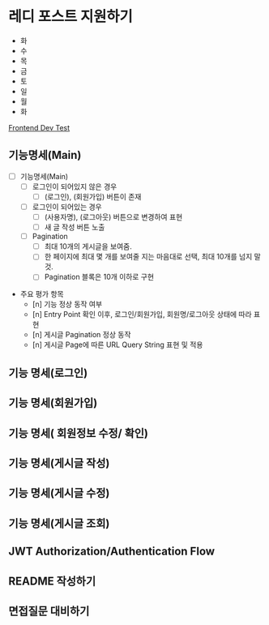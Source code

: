 # 레디 포스트 지원하기

- 화
- 수
- 목
- 금
- 토
- 일
- 월
- 화

[Frontend Dev Test](https://goodnetwork-my.sharepoint.com/:p:/g/personal/cw_lee_readypost_co_kr/EYoflgskS0ZEswAFztpVV4kBqt2O-9vnUUUXqCswbnL1tw?rtime=hjOBOwZe3Eg)

## 기능명세(Main)

- [ ] 기능명세(Main)
	- [ ] 로그인이 되어있지 않은 경우 
		- [ ] (로그인), (회원가입) 버튼이 존재
	- [ ] 로그인이 되어있는 경우 
		- [ ] (사용자명), (로그아웃) 버튼으로 변경하여 표현
		- [ ] 새 글 작성 버튼 노출
	- [ ] Pagination
		- [ ] 최대 10개의 게시글을 보여줌.
		- [ ] 한 페이지에 최대 몇 개를 보여줄 지는 마음대로 선택, 최대 10개를 넘지 말 것.
		- [ ] Pagination 블록은 10개 이하로 구현

- 주요 평가 항목
	- [n] 기능 정상 동작 여부
	- [n] Entry Point 확인 이후, 로그인/회원가입, 회원명/로그아웃 상태에 따라 표현
	- [n] 게시글 Pagination 정상 동작
	- [n] 게시글 Page에 따른 URL Query String 표현 및 적용

## 기능 명세(로그인)
## 기능 명세(회원가입)
## 기능 명세( 회원정보 수정/ 확인)
## 기능 명세(게시글 작성)
## 기능 명세(게시글 수정)
## 기능 명세(게시글 조회)
## JWT Authorization/Authentication Flow
## README 작성하기
## 면접질문 대비하기
